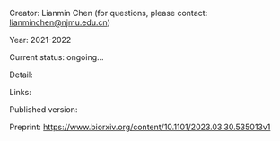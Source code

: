 Creator: Lianmin Chen (for questions, please contact: lianminchen@njmu.edu.cn)

Year: 2021-2022

Current status: ongoing...

Detail: 


Links:

Published version:

Preprint: https://www.biorxiv.org/content/10.1101/2023.03.30.535013v1
